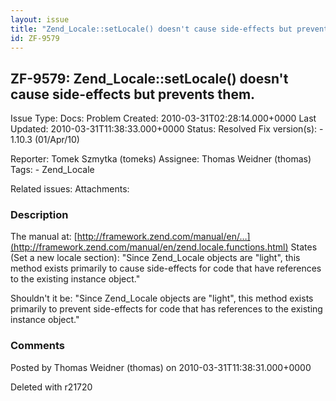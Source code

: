 ```yaml
---
layout: issue
title: "Zend_Locale::setLocale() doesn't cause side-effects but prevents them."
id: ZF-9579
---
```


ZF-9579: Zend\_Locale::setLocale() doesn't cause side-effects but prevents them.
--------------------------------------------------------------------------------

 Issue Type: Docs: Problem Created: 2010-03-31T02:28:14.000+0000 Last Updated: 2010-03-31T11:38:33.000+0000 Status: Resolved Fix version(s): - 1.10.3 (01/Apr/10)
 
 Reporter:  Tomek Szmytka (tomeks)  Assignee:  Thomas Weidner (thomas)  Tags: - Zend\_Locale
 
 Related issues: 
 Attachments: 
### Description

The manual at: [http://framework.zend.com/manual/en/…](http://framework.zend.com/manual/en/zend.locale.functions.html) States (Set a new locale section): "Since Zend\_Locale objects are "light", this method exists primarily to cause side-effects for code that have references to the existing instance object."

Shouldn't it be: "Since Zend\_Locale objects are "light", this method exists primarily to prevent side-effects for code that has references to the existing instance object."

 

 

### Comments

Posted by Thomas Weidner (thomas) on 2010-03-31T11:38:31.000+0000

Deleted with r21720

 

 